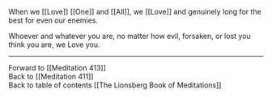 When we [[Love]] [[One]] and [[All]], we [[Love]] and genuinely long for the best for even our enemies. 

Whoever and whatever you are, no matter how evil, forsaken, or lost you think you are, we Love you. 

___

Forward to [[Meditation 413]]  
Back to [[Meditation 411]]  
Back to table of contents [[The Lionsberg Book of Meditations]]  